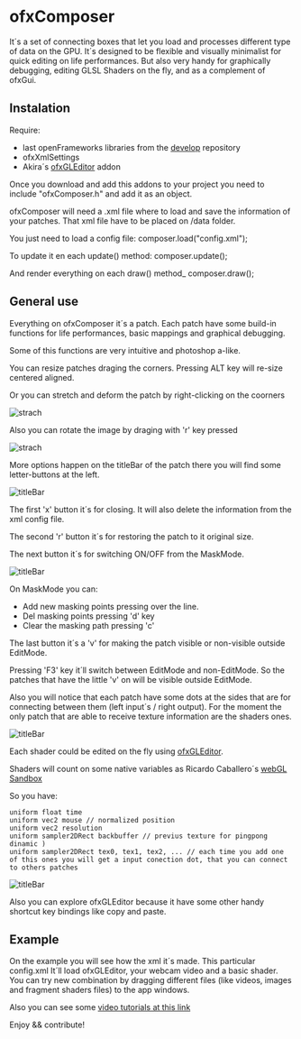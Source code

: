 # ofxComposer

It´s a set of connecting boxes that let you load and processes different type of data on the GPU. 
It´s designed to be flexible and visually minimalist for quick editing on life performances. But also very handy for graphically debugging, editing GLSL Shaders on the fly, and as a complement of ofxGui. 

## Instalation

Require:

 - last openFrameworks libraries from the [develop](https://github.com/patriciogonzalezvivo/openFrameworks/tree/develop) repository 
 - ofxXmlSettings 
 - Akira´s [ofxGLEditor](https://github.com/Akira-Hayasaka/ofxGLEditor) addon

Once you download and add this addons to your project you need to include "ofxComposer.h" and add it as an object. 

ofxComposer will need a .xml file where to load and save the information of your patches. That xml file have to be placed on /data folder. 

You just need to load a config file:
	composer.load("config.xml");

To update it en each update() method:
	composer.update();

And render everything on each draw() method_
	composer.draw();

## General use
Everything on ofxComposer it´s a patch. Each patch have some build-in functions for life performances, basic mappings and graphical debugging.

Some of this functions are very intuitive and photoshop a-like. 

You can resize patches draging the corners. Pressing ALT key will re-size centered aligned.

Or you can stretch and deform the patch by right-clicking on the coorners

![strach](http://patriciogonzalezvivo.com/images/ofxComposer-distort.png)

Also you can rotate the image by draging with 'r' key pressed

![strach](http://patriciogonzalezvivo.com/images/ofxComposer-rotate.png)

More options happen on the titleBar of the patch there you will find some letter-buttons at the left.

![titleBar](http://patriciogonzalezvivo.com/images/ofxComposer-titleBar.png)

The first 'x' button it´s for closing. It will also delete the information from the xml config file.

The second 'r' button it´s for restoring the patch to it original size.

The next button it´s for switching ON/OFF from the MaskMode.

![titleBar](http://patriciogonzalezvivo.com/images/ofxComposer-mask.png)

On MaskMode you can:
    
- Add new masking points pressing over the line.
- Del masking points pressing 'd' key
- Clear the masking path pressing 'c'

The last button it´s a 'v' for making the patch visible or non-visible outside EditMode. 

Pressing 'F3' key it´ll switch between EditMode and non-EditMode. So the patches that have the little 'v' on will be visible outside EditMode.
    
Also you will notice that each patch have some dots at the sides  that are for connecting between them (left input´s / right output). For the moment the only patch that are able to receive texture information are the shaders ones.

![titleBar](http://patriciogonzalezvivo.com/images/ofxComposer-connect.png)

Each shader could be edited on the fly using [ofxGLEditor](https://github.com/Akira-Hayasaka/ofxGLEditor). 

Shaders will count on some native variables as Ricardo Caballero´s [webGL Sandbox](http://mrdoob.com/projects/glsl_sandbox/)

So you have:

    uniform float time
    uniform vec2 mouse // normalized position
    uniform vec2 resolution
    uniform sampler2DRect backbuffer // previus texture for pingpong dinamic )
    uniform sampler2DRect tex0, tex1, tex2, ... // each time you add one of this ones you will get a input conection dot, that you can connect to others patches 

![titleBar](http://patriciogonzalezvivo.com/images/ofxComposer-editShader.png)

Also you can explore ofxGLEditor because it have some other handy shortcut key bindings like copy and paste.

## Example

On the example you will see how the xml it´s made. This particular config.xml It´ll load ofxGLEditor, your webcam video and a basic shader. You can try new combination by dragging different files (like videos, images and fragment shaders files) to the app windows.

Also you can see some [video tutorials at this link](http://www.patriciogonzalezvivo.com/blog/?p=585&preview=true&preview_id=585&preview_nonce=76dfe3d870)

Enjoy && contribute!